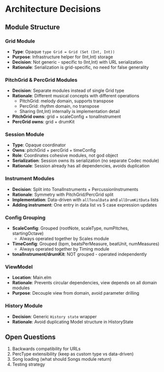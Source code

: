 # Architecture Decisions

## Module Structure

### Grid Module
- **Type**: Opaque `type Grid = Grid (Set (Int, Int))`
- **Purpose**: Infrastructure helper for (Int,Int) storage
- **Decision**: Not generic - specific to (Int,Int) with URL serialization
- **Rationale**: Serialization is grid-specific, no need for false generality

### PitchGrid & PercGrid Modules
- **Decision**: Separate modules instead of single Grid type
- **Rationale**: Different musical concepts with different operations
  - PitchGrid: melody domain, supports transpose
  - PercGrid: rhythm domain, no transpose
  - Sharing (Int,Int) internally is implementation detail
- **PitchGrid owns**: grid + scaleConfig + tonalInstrument
- **PercGrid owns**: grid + drumKit

### Session Module
- **Type**: Opaque coordinator
- **Owns**: pitchGrid + percGrid + timeConfig
- **Role**: Coordinates cohesive modules, not god object
- **Serialization**: Session owns its serialization (no separate Codec module)
- **Rationale**: Session already has all dependencies, avoids duplication

### Instrument Modules
- **Decision**: Split into TonalInstruments + PercussionInstruments
- **Rationale**: Symmetry with PitchGrid/PercGrid split
- **Implementation**: Data-driven with `allTonalData` and `allDrumKitData` lists
- **Adding instrument**: One entry in data list vs 5 case expression updates

### Config Grouping
- **ScaleConfig**: Grouped (rootNote, scaleType, numPitches, startingOctave)
  - Always operated together by Scales module
- **TimeConfig**: Grouped (bpm, beatsPerMeasure, beatUnit, numMeasures)
  - Always operated together by Timing module
- **tonalInstrument/drumKit**: NOT grouped - operated independently

### ViewModel
- **Location**: Main.elm
- **Rationale**: Prevents circular dependencies, view depends on all domain modules
- **Purpose**: Decouple view from domain, avoid parameter drilling

### History Module
- **Decision**: Generic `History state` wrapper
- **Rationale**: Avoid duplicating Model structure in HistoryState

## Open Questions
1. Backwards compatibility for URLs
2. PercType extensibility (keep as custom type vs data-driven)
3. Song loading (what should Songs module return)
4. Testing strategy